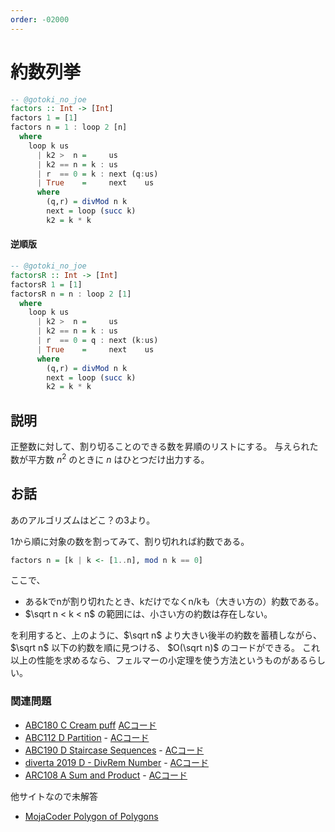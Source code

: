 ```yaml
---
order: -02000
---
```

# 約数列挙

```haskell
-- @gotoki_no_joe
factors :: Int -> [Int]
factors 1 = [1]
factors n = 1 : loop 2 [n]
  where
    loop k us
      | k2 >  n =     us
      | k2 == n = k : us
      | r  == 0 = k : next (q:us)
      | True    =     next    us
      where
        (q,r) = divMod n k
        next = loop (succ k)
        k2 = k * k
```

#### 逆順版

```haskell
-- @gotoki_no_joe
factorsR :: Int -> [Int]
factorsR 1 = [1]
factorsR n = n : loop 2 [1]
  where
    loop k us
      | k2 >  n =     us
      | k2 == n = k : us
      | r  == 0 = q : next (k:us)
      | True    =     next    us
      where
        (q,r) = divMod n k
        next = loop (succ k)
        k2 = k * k
```

## 説明

正整数に対して、割り切ることのできる数を昇順のリストにする。
与えられた数が平方数 $n^2$ のときに $n$ はひとつだけ出力する。

## お話

あのアルゴリズムはどこ？の3より。

1から順に対象の数を割ってみて、割り切れれば約数である。

```haskell
factors n = [k | k <- [1..n], mod n k == 0]
```

ここで、

- あるkでnが割り切れたとき、kだけでなくn/kも（大きい方の）約数である。
- $\sqrt n < k < n$ の範囲には、小さい方の約数は存在しない。

を利用すると、上のように、$\sqrt n$ より大きい後半の約数を蓄積しながら、
$\sqrt n$ 以下の約数を順に見つける、 $O(\sqrt n)$ のコードができる。
これ以上の性能を求めるなら、フェルマーの小定理を使う方法というものがあるらしい。

### 関連問題

- [ABC180 C Cream puff](https://atcoder.jp/contests/abc180/tasks/abc180_c) [ACコード](https://atcoder.jp/contests/abc180/submissions/22727220)
- [ABC112 D Partition](https://atcoder.jp/contests/abc112/tasks/abc112_d) - [ACコード](https://atcoder.jp/contests/abc112/submissions/23709880)
- [ABC190 D Staircase Sequences](https://atcoder.jp/contests/abc190/tasks/abc190_d) - [ACコード](https://atcoder.jp/contests/abc190/submissions/23710955)
- [diverta 2019 D - DivRem Number](https://atcoder.jp/contests/diverta2019/tasks/diverta2019_d) - [ACコード](https://atcoder.jp/contests/diverta2019/submissions/27485495)
- [ARC108 A Sum and Product](https://atcoder.jp/contests/arc108/tasks/arc108_a) - [ACコード](https://atcoder.jp/contests/arc108/submissions/23711077)

他サイトなので未解答
- [MojaCoder Polygon of Polygons](https://mojacoder.app/users/magurofly/problems/polygon-of-polygons)
